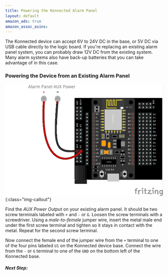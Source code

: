 ```yaml
---
title: Powering the Konnected Alarm Panel
layout: default
amazon_ads: true
amazon_assoc_asins: 
---
```


The Konnected device can accept 6V to 24V DC in the base, or 5V DC via USB cable directly to the logic board. If you're
 replacing an existing alarm panel system, you can probably draw 12V DC from the existing system. Many alarm systems also
 have back-up batteries that you can take advantage of in this case.
 
### Powering the Device from an Existing Alarm Panel
 
![](/assets/images/power-from-alarm-panel_bb.png){:class="img-callout"}

Find the _AUX Power Output_ on your existing alarm panel. It should be two screw terminals labeled with `+` and `-` or `G`. 
Loosen the screw terminals with a screwdriver. Using a _male-to-female_ jumper wire, insert the metal male end under the first screw 
terminal and tighten so it stays in contact with the metal. Repeat for the second screw terminal.

Now connect the female end of the jumper wire from the `+` terminal to one of the four pins labeled `U1` on the Konnected device base.
Connect the wire from the `-` or `G` terminal to one of the `GND` on the bottom left of the Konnected base.
  
##### **Next Step:** 